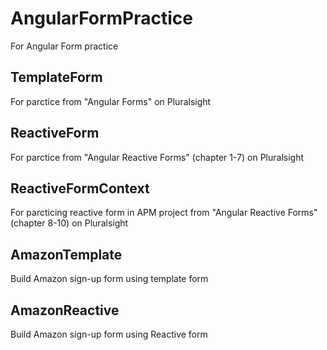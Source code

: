 # AngularFormPractice
For Angular Form practice

TemplateForm
----
For parctice from "Angular Forms" on Pluralsight

ReactiveForm
----
For parctice from "Angular Reactive Forms" (chapter 1-7) on Pluralsight

ReactiveFormContext
----
For parcticing reactive form in APM project from "Angular Reactive Forms" (chapter 8-10) on Pluralsight

AmazonTemplate
----
Build Amazon sign-up form using template form

AmazonReactive
----
Build Amazon sign-up form using Reactive form
